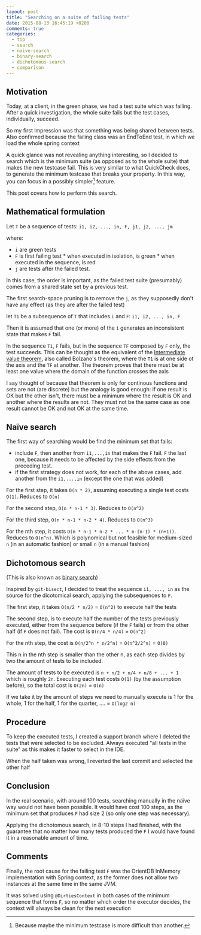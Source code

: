```yaml
---
layout: post
title: "Searching on a suite of failing tests"
date: 2015-08-13 16:45:19 +0200
comments: true
categories: 
  - tip
  - search
  - naive-search
  - binary-search
  - dichotomous-search
  - comparison
---
```


## Motivation

Today, at a client, in the green phase, we had a test suite which was failing. After a quick investigation, the whole suite fails but the test cases, individually, succeed.

So my first impression was that something was being shared between tests. Also confirmed because the failing class was an EndToEnd test, in which we load the whole spring context

A quick glance was not revealing anything interesting, so I decided to search which is the minimum suite (as opposed as to the whole suite) that makes the new testcase fail. This is very similar to what QuickCheck does, to generate the minimum testcase that breaks your property. In this way, you can focus in a possibly simpler[^1] feature.

[^1]: Because maybe the minimum testcase is more difficult than another.

This post covers how to perform this search.

## Mathematical formulation

Let ``T`` be a sequence of tests: ``i1, i2, ..., in, F, j1, j2, ..., jm``

where:
  * ``i`` are green tests
  *  ``F`` is first failing test
    * when executed in isolation, is green
    * when executed in the sequence, is red
  *  ``j`` are tests after the failed test.

In this case, the order is important, as the failed test suite (presumably) comes from a shared state set by a previous test.

The first search-space pruning is to remove the ``j``, as they supposedly don't have any effect (as they are after the failed test)

let ``T1`` be a subsequence of ``T`` that includes ``i`` and ``F``: ``i1, i2, ..., in, F``

Then it is assumed that one (or more) of the ``i`` generates an inconsistent state that makes ``F`` fail.

In the sequence ``T1``, ``F`` fails, but in the sequence ``TF`` composed by ``F`` only, the test succeeds. This can be thought as the equivalent of the [Intermediate value theorem](https://en.wikipedia.org/wiki/Intermediate_value_theorem), also called Bolzano's theorem, where the ``T1`` is at one side ot the axis and the ``TF`` at another. The theorem proves that there must be at least one value where the domain of the function crosses the axis

I say thought of because that theorem is only for continous functions and sets are not (are discrete) but the analogy is good enough: if one result is OK but the other isn't, there must be a minimum where the result is OK and another where the results are not. They must not be the same case as one result cannot be OK and not OK at the same time.

## Naïve search

The first way of searching would be find the minimum set that fails:

  * include ``F``, then another from ``i1,...,in`` that makes the ``F`` fail. ``F`` the last one, because it needs to be affected by the side effects from the preceding test.
  * if the first strategy does not work, for each of the above cases, add another from the ``i1,...,in`` (except the one that was added)

For the first step, it takes ``O(n * 2)``, assuming executing a single test costs ``O(1)``. Reduces to ``O(n)``

For the second step, ``O(n * n-1 * 3)``. Reduces to ``O(n^2)``

For the third step, ``O(n * n-1 * n-2 * 4)``. Reduces to ``O(n^3)``

For the nth step, it costs ``O(n * n-1 * n-2 * ... * n-(n-1) * (n+1))``. Reduces to ``O(n^n)``. Which is polynomical but not feasible for medium-sized ``n`` (in an automatic fashion) or small ``n`` (in a manual fashion)

## Dichotomous search

(This is also known as [binary search](https://en.wikipedia.org/wiki/Binary_search_algorithm))

Inspired by ``git-bisect``, I decided to treat the sequence ``i1, ..., in`` as the source for the dicotomical search, applying the subsequences to ``F``.

The first step, it takes ``O(n/2 * n/2)`` = ``O(n^2)`` to execute half the tests

The second step, is to execute half the number of the tests previously executed, either from the sequence before (if the ``F`` fails) or from the other half (if ``F`` does not fail). The cost is ``O(n/4 * n/4)`` = ``O(n^2)``

For the nth step, the cost is ``O(n/2^n * n/2^n)`` = ``O(n^2/2^n)`` = ``O(0)``

This n in the nth step is smaller than the other n, as each step divides by two the amount of tests to be included.

The amount of tests to be executed is ``n + n/2 + n/4 + n/8 + ... + 1`` which is roughly ``2n``. Executing each test costs ``O(1)`` (by the assumption before), so the total cost is ``O(2n)`` = ``O(n)``

If we take it by the amount of steps we need to manually execute is 1 for the whole, 1 for the half, 1 for the quarter, .... = ``O(log2 n)``

## Procedure

To keep the executed tests, I created a support branch where I deleted the tests that were selected to be excluded. Always executed "all tests in the suite" as this makes it faster to select in the IDE.

When the half taken was wrong, I reverted the last commit and selected the other half

## Conclusion

In the real scenario, with around 100 tests, searching manually in the naïve way would not have been possible. It would have cost 100 steps, as the minimum set that produces ``F`` had size 2 (so only one step was necessary).

Applying the dichotomous search, in 8-10 steps I had finished, with the guarantee that no matter how many tests produced the ``F`` I would have found it in a reasonable amount of time.

## Comments

Finally, the root cause for the failing test ``F`` was the OrientDB InMemory implementation with Spring context, as the former does not allow two instances at the same time in the same JVM.

It was solved using ``@DirtiesContext`` in both cases of the minimum sequence that forms ``F``, so no matter which order the executor decides, the context will always be clean for the next execution

